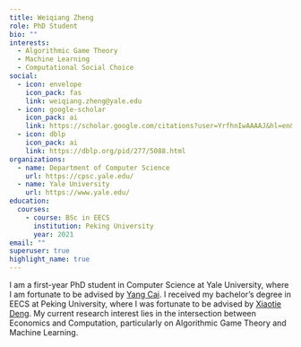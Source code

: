 ```yaml
---
title: Weiqiang Zheng
role: PhD Student
bio: ""
interests:
  - Algorithmic Game Theory
  - Machine Learning
  - Computational Social Choice
social:
  - icon: envelope
    icon_pack: fas
    link: weiqiang.zheng@yale.edu
  - icon: google-scholar
    icon_pack: ai
    link: https://scholar.google.com/citations?user=YrfhnIwAAAAJ&hl=en&oi=sra
  - icon: dblp
    icon_pack: ai
    link: https://dblp.org/pid/277/5088.html
organizations:
  - name: Department of Computer Science
    url: https://cpsc.yale.edu/
  - name: Yale University
    url: https://www.yale.edu/
education:
  courses:
    - course: BSc in EECS
      institution: Peking University
      year: 2021
email: ""
superuser: true
highlight_name: true
---
```


I am a first-year PhD student in Computer Science at Yale University, where I am fortunate to be advised by [Yang Cai](http://www.cs.yale.edu/homes/cai/).  I received my bachelor’s degree in EECS at Peking University, where I was fortunate to be advised by [Xiaotie Deng](https://cfcs.pku.edu.cn/english/people/faculty/xiaotiedeng/index.htm). My current research interest lies in the intersection between Economics and Computation, particularly on Algorithmic Game Theory and Machine Learning. 
